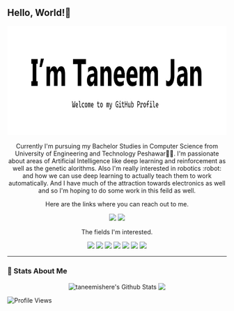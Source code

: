 
<h2 >Hello, World!👋</h2>
<p align="center">
 <img  width="1000" height="250" src="https://github.com/taneemishere/taneemishere/blob/master/social/myHeader.jpg">
</p>
<p align="center">Currently I'm pursuing my Bachelor Studies in Computer Science from University of Engineering and Technology Peshawar👨‍🎓. I'm passionate about areas of Artificial Intelligence like deep learning and reinforcement as well as the genetic alorithms. Also I'm really interested in robotics :robot: and how we can use deep learning to actually teach them to work automatically. And I have much of the attraction towards electronics as well and so I'm hoping to do some work in this feild as well. 
</p>

<p align="center">Here are the links where you can reach out to me. </p>

<p align="center"><a href="https://twitter.com/taneemishere"><img src="https://img.shields.io/badge/twitter-%231DA1F2.svg?&style=for-the-badge&logo=twitter&logoColor=white" height=25></a> <a href="https://linkedin.com/in/taneem-jan-2a7b36118"><img src="https://img.shields.io/badge/linkedin-%230077B5.svg?&style=for-the-badge&logo=linkedin&logoColor=white" height=25></a> </p>

<p align="center">The fields I'm interested. </p>

<p align="center">
<img src="https://img.shields.io/badge/Artificial Intelligence-black"> <img src="https://img.shields.io/badge/Machine Learning-green"> <img src="https://img.shields.io/badge/Robotics-brown"> <img src="https://img.shields.io/badge/Deep Learning-red"> <img src="https://img.shields.io/badge/Computer Vision-magenta"> <img src="https://img.shields.io/badge/Convolutional Neural Networks-gray"> <img src="https://img.shields.io/badge/Reinforcement Learning-blue"> 
</p>
<hr>

### 🚀 Stats About Me
<p align="center">
<img align="center" src="https://github-readme-stats.vercel.app/api?username=taneemishere&show_icons=true&line_height=21" alt="taneemishere's Github Stats" />
<img align="center" src="https://github-readme-stats.vercel.app/api/top-langs/?username=taneemishere&theme=default&line_height=27&layout=compact" />
</p>



![Profile Views](https://komarev.com/ghpvc/?username=taneemishere)

<!--
**taneemishere/taneemishere** is a ✨ _special_ ✨ repository because its `README.md` (this file) appears on your GitHub profile.

pic on right
<img height="270" src="sss.svg" align=right>

 
views
![Profile Views](https://komarev.com/ghpvc/?username=taneemishere)
[![HitCount](http://hits.dwyl.com/taneemishere/.svg)](http://hits.dwyl.com/taneemishere)


social modded badge
<a href="https://www.linkedin.com/in/michael-hoffmann-3b8933b1"><img src="https://img.shields.io/badge/linkedin-%230077B5.svg?&style=for-the-badge&logo=linkedin&logoColor=white" height=25></a>


language badges:
![Python](https://img.shields.io/badge/Python-FECE00?style=flat&logo=Python&logoColor=3776AB)
![C](https://img.shields.io/badge/C-00599C?style=flat&logo=c)
![C++](https://img.shields.io/badge/C++-00599C?style=flat&logo=c%2b%2b)

![HTML5](https://img.shields.io/badge/HTML5-E34F26?style=flat&logo=html5&logoColor=white)
![CSS3](https://img.shields.io/badge/CSS3-1572B6?style=flat&logo=css3)
![Bootstrap](https://img.shields.io/badge/Bootstrap-563D7C?style=flat&logo=bootstrap)
![JavaScript](https://img.shields.io/badge/JavaScript-555555?style=flat&logo=javascript)
![Nodejs](https://img.shields.io/badge/Nodejs-555555?style=flat&logo=Node.js)
![MongoDB](https://img.shields.io/badge/MongoDB-555555?style=flat&logo=mongodb)

![Git](https://img.shields.io/badge/Git-555555?style=flat-square&logo=git)
![GitHub](https://img.shields.io/badge/GitHub-181717?style=flat-square&logo=github)


-->




